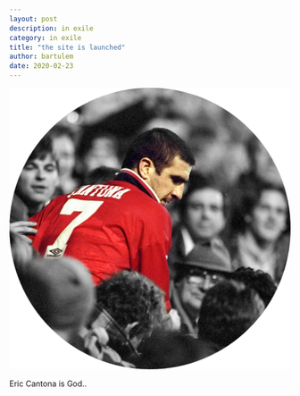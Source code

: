```yaml
---
layout: post
description: in exile
category: in exile
title: "the site is launched"
author: bartulem
date: 2020-02-23
---
```


<div class="row marketing">
	<div class="col-sm-4">
	<img  class="img-custom" alt="le dieu" src="/img/ledieu.png">
	</div>
	<div itemscope itemtype="http://data-vocabulary.org/Person" class="col-sm-8">
	<p>Eric Cantona is God.</a>.</p>
	</div>
</div>
